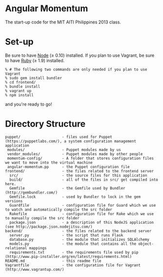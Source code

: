 # Angular Momentum

The start-up code for the MIT AITI Philippines 2013 class.

# Set-up

Be sure to have [Node](http://nodejs.org/) (≥ 0.10) installed. If you plan
to use Vagrant, be sure to have [Ruby](http://www.ruby-lang.org/en/) (≥ 1.9)
installed.

    % # The following two commands are only needed if you plan to use Vagrant
    % sudo gem install bundler
    % cd frontend/
    % bundle install
    % vagrant up
    % npm install

and you're ready to go!

# Directory Structure

    puppet/                   - files used for Puppet (https://puppetlabs.com/), a system configuration management application
     modules/                 - Puppet modules made by us
     vendor_modules/          - Puppet modules made by other people
     momentum-config/         - A folder that stores configuration files we want to move into the virtual machine
     angular-momentum.pp      - the Puppet configuration file
    frontend/                 - the files related to the frontend server
      src/                    - the source files for this application
      build/                  - all of the files in src/ get compiled into here.
      Gemfile                 - the Gemfile used by Bundler (http://gembundler.com/)
      Gemfile.lock            - used by Bundler to lock in the gem versions
      Guardfile               - configuration file for Guard which we use to watch and automatically compile the src folder
      Rakefile                - configuration file for Rake which we use to manually compile the src folder
      package.json            - a description of this NodeJS application (see http://package.json.nodejitsu.com/)
    backend/                  - the files related to the backend server
      server.py               - the script that runs Flask
      database.py             - the module that initializes SQLAlchemy
      models.py               - the module that contains all the object-relational mappings
      requirements.txt        - the requirements file used by pip (http://www.pip-installer.org/en/latest/requirements.html)
    README.md                 - this readme file
    Vagrantfile               - the configuration file for Vagrant (http://www.vagrantup.com/)

